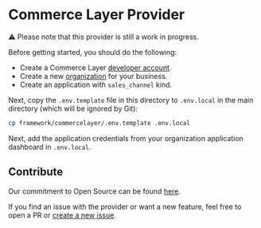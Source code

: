 # Commerce Layer Provider

⚠️ Please note that this provider is still a work in progress.

Before getting started, you should do the following:

- Create a Commerce Layer [developer account](https://commercelayer.io).
- Create a new [organization](https://commercelayer.io/docs/data-model/users-and-organizations/) for your business.
- Create an application with `sales_channel` kind.

Next, copy the `.env.template` file in this directory to `.env.local` in the main directory (which will be ignored by Git):

```bash
cp framework/commercelayer/.env.template .env.local
```

Next, add the application credentials from your organization application dashboard in `.env.local`.

## Contribute

Our commitment to Open Source can be found [here](https://vercel.com/oss).

If you find an issue with the provider or want a new feature, feel free to open a PR or [create a new issue](https://github.com/vercel/commerce/issues).